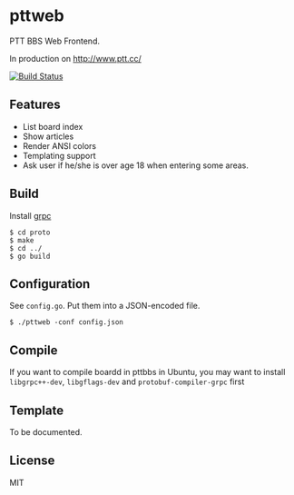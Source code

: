 pttweb
======

PTT BBS Web Frontend.

In production on http://www.ptt.cc/

[![Build Status](https://travis-ci.org/ptt/pttweb.svg?branch=master)](https://travis-ci.org/ptt/pttweb)

Features
--------

 - List board index
 - Show articles
 - Render ANSI colors
 - Templating support
 - Ask user if he/she is over age 18 when entering some areas.

Build
-----

Install [grpc](https://grpc.io/docs/languages/go/quickstart/)

    $ cd proto
    $ make
    $ cd ../
    $ go build


Configuration
-------------

See `config.go`.
Put them into a JSON-encoded file.

    $ ./pttweb -conf config.json


Compile
-------

If you want to compile boardd in pttbbs in Ubuntu, you may want to install `libgrpc++-dev`, `libgflags-dev` and `protobuf-compiler-grpc` first

Template
--------

To be documented.

License
-------

MIT
